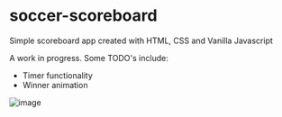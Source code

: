 # soccer-scoreboard

Simple scoreboard app created with HTML, CSS and Vanilla Javascript

A work in progress. Some TODO's include:

- Timer functionality
- Winner animation

![image](https://user-images.githubusercontent.com/74879949/209257989-c65301cb-9861-482b-b82d-bc43f19ec063.png)
